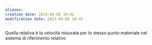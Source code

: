 ```yaml
---
aliases: 
creation date: 2023-04-05 10:42
modification date: 2023-04-05 10:42
---
```


Quella relativa è la velocità misurata per lo stesso punto materiale nel sistema di riferimento relativo



